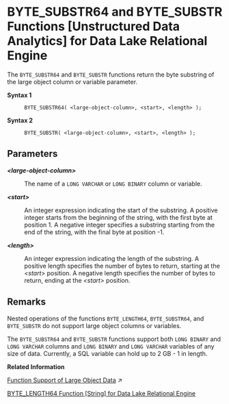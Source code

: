 <!-- loioa604206f84f2101583baba4af8324641 -->

# BYTE\_SUBSTR64 and BYTE\_SUBSTR Functions \[Unstructured Data Analytics\] for Data Lake Relational Engine

The `BYTE_SUBSTR64` and `BYTE_SUBSTR` functions return the byte substring of the large object column or variable parameter.




<dl>
<dt><b>

Syntax 1

</b></dt>
<dd>

```
BYTE_SUBSTR64( <large-object-column>, <start>, <length> );
```



</dd><dt><b>

Syntax 2

</b></dt>
<dd>

```
BYTE_SUBSTR( <large-object-column>, <start>, <length> );
```



</dd>
</dl>



<a name="loioa604206f84f2101583baba4af8324641__iq_iquda_166"/>

## Parameters


<dl>
<dt><b>

*<large-object-column\>*

</b></dt>
<dd>

The name of a `LONG VARCHAR` or `LONG BINARY` column or variable.



</dd><dt><b>

*<start\>*

</b></dt>
<dd>

An integer expression indicating the start of the substring. A positive integer starts from the beginning of the string, with the first byte at position 1. A negative integer specifies a substring starting from the end of the string, with the final byte at position -1.



</dd><dt><b>

*<length\>*

</b></dt>
<dd>

An integer expression indicating the length of the substring. A positive length specifies the number of bytes to return, starting at the *<start\>* position. A negative length specifies the number of bytes to return, ending at the *<start\>* position.



</dd>
</dl>



<a name="loioa604206f84f2101583baba4af8324641__iq_iquda_167"/>

## Remarks

Nested operations of the functions `BYTE_LENGTH64`, `BYTE_SUBSTR64`, and `BYTE_SUBSTR` do not support large object columns or variables.

The `BYTE_SUBSTR64` and `BYTE_SUBSTR` functions support both `LONG BINARY` and `LONG VARCHAR` columns and `LONG BINARY` and `LONG VARCHAR` variables of any size of data. Currently, a SQL variable can hold up to 2 GB - 1 in length.

**Related Information**  


[Function Support of Large Object Data](https://help.sap.com/viewer/a8937bea84f21015a80bc776cf758d50/2024_1_QRC/en-US/a60363a384f21015a7f7bc6286516522.html "Learn about the functions that support the LONG BINARY and LONG VARCHAR data types.") :arrow_upper_right:

[BYTE\_LENGTH64 Function \[String\] for Data Lake Relational Engine](byte-length64-function-string-for-data-lake-relational-engine-a538947.md "BYTE_LENGTH64 returns an unsigned 64-bit value containing the byte length of the LONG BINARY column parameter.")

